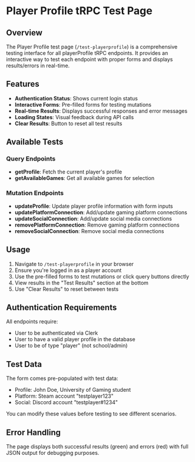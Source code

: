 # Player Profile tRPC Test Page

## Overview

The Player Profile test page (`/test-playerprofile`) is a comprehensive testing interface for all playerProfile tRPC endpoints. It provides an interactive way to test each endpoint with proper forms and displays results/errors in real-time.

## Features

- **Authentication Status**: Shows current login status
- **Interactive Forms**: Pre-filled forms for testing mutations
- **Real-time Results**: Displays successful responses and error messages
- **Loading States**: Visual feedback during API calls
- **Clear Results**: Button to reset all test results

## Available Tests

### Query Endpoints

- **getProfile**: Fetch the current player's profile
- **getAvailableGames**: Get all available games for selection

### Mutation Endpoints

- **updateProfile**: Update player profile information with form inputs
- **updatePlatformConnection**: Add/update gaming platform connections
- **updateSocialConnection**: Add/update social media connections
- **removePlatformConnection**: Remove gaming platform connections
- **removeSocialConnection**: Remove social media connections

## Usage

1. Navigate to `/test-playerprofile` in your browser
2. Ensure you're logged in as a player account
3. Use the pre-filled forms to test mutations or click query buttons directly
4. View results in the "Test Results" section at the bottom
5. Use "Clear Results" to reset between tests

## Authentication Requirements

All endpoints require:

- User to be authenticated via Clerk
- User to have a valid player profile in the database
- User to be of type "player" (not school/admin)

## Test Data

The form comes pre-populated with test data:

- Profile: John Doe, University of Gaming student
- Platform: Steam account "testplayer123"
- Social: Discord account "testplayer#1234"

You can modify these values before testing to see different scenarios.

## Error Handling

The page displays both successful results (green) and errors (red) with full JSON output for debugging purposes.
